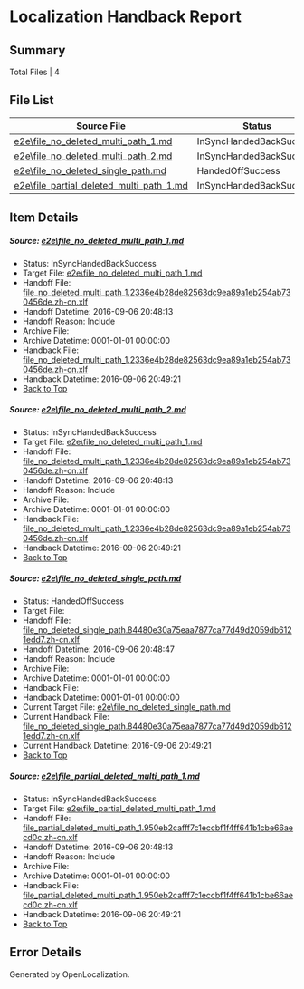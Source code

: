 # <a name='report-top'></a> Localization Handback Report

## Summary
 Total Files | 4

## File List
 Source File | Status | Details 
 ----------- | ------ | ------- 
 [e2e\file_no_deleted_multi_path_1.md](https://github.com/OpenLocalizationTestOrg/ol-test0/blob/fb12704a8ee7b20ee9afd00d2cef5f8e1b235654/e2e/file_no_deleted_multi_path_1.md) | InSyncHandedBackSuccess | [Details](#4302ff1dffb7ef38a80a96745fe18fb90bc7c0e81)
 [e2e\file_no_deleted_multi_path_2.md](https://github.com/OpenLocalizationTestOrg/ol-test0/blob/01b33b09f0cc71c18a32a3830b50acde9def2e65/e2e/file_no_deleted_multi_path_2.md) | InSyncHandedBackSuccess | [Details](#4302ff1dffb7ef38a80a96745fe18fb90bc7c0e82)
 [e2e\file_no_deleted_single_path.md](https://github.com/OpenLocalizationTestOrg/ol-test0/blob/01b33b09f0cc71c18a32a3830b50acde9def2e65/e2e/file_no_deleted_single_path.md) | HandedOffSuccess | [Details](#221efff851277214ef2346cf5e4d3ea74bed0cd83)
 [e2e\file_partial_deleted_multi_path_1.md](https://github.com/OpenLocalizationTestOrg/ol-test0/blob/fb12704a8ee7b20ee9afd00d2cef5f8e1b235654/e2e/file_partial_deleted_multi_path_1.md) | InSyncHandedBackSuccess | [Details](#d9ac26e1b62dfc7d9c9f3f1568ca8fe4c471f1e54)

## Item Details
##### <a name='4302ff1dffb7ef38a80a96745fe18fb90bc7c0e81'></a> Source: [e2e\file_no_deleted_multi_path_1.md](https://github.com/OpenLocalizationTestOrg/ol-test0/blob/fb12704a8ee7b20ee9afd00d2cef5f8e1b235654/e2e/file_no_deleted_multi_path_1.md)
* Status: InSyncHandedBackSuccess
* Target File: [e2e\file_no_deleted_multi_path_1.md](https://github.com/OpenLocalizationTestOrg/ol-test0-zhcn/blob/9391e4e5c190d0f50b10c67a34128b620f6aab5b/e2e/file_no_deleted_multi_path_1.md)
* Handoff File: [file_no_deleted_multi_path_1.2336e4b28de82563dc9ea89a1eb254ab730456de.zh-cn.xlf](https://github.com/OpenLocalizationTestOrg/ol-test0-handoff/blob/7f81fb6cdb2c310ddc54196c40e8d36d84ae0881/ol-handoff/OpenLocalizationTestOrg/ol-test0-zhcn/ci/mt/file_no_deleted_multi_path_1.2336e4b28de82563dc9ea89a1eb254ab730456de.zh-cn.xlf)
* Handoff Datetime: 2016-09-06 20:48:13
* Handoff Reason: Include
* Archive File: 
* Archive Datetime: 0001-01-01 00:00:00
* Handback File: [file_no_deleted_multi_path_1.2336e4b28de82563dc9ea89a1eb254ab730456de.zh-cn.xlf](https://github.com/OpenLocalizationTestOrg/ol-test0-handback/blob/70d540ea715942969dd0f39535f8fffb4e2745ce/ol-handback/OpenLocalizationTestOrg/ol-test0-zhcn/ci/mt/file_no_deleted_multi_path_1.2336e4b28de82563dc9ea89a1eb254ab730456de.zh-cn.xlf)
* Handback Datetime: 2016-09-06 20:49:21
* [Back to Top](#report-top)

##### <a name='4302ff1dffb7ef38a80a96745fe18fb90bc7c0e82'></a> Source: [e2e\file_no_deleted_multi_path_2.md](https://github.com/OpenLocalizationTestOrg/ol-test0/blob/01b33b09f0cc71c18a32a3830b50acde9def2e65/e2e/file_no_deleted_multi_path_2.md)
* Status: InSyncHandedBackSuccess
* Target File: [e2e\file_no_deleted_multi_path_1.md](https://github.com/OpenLocalizationTestOrg/ol-test0-zhcn/blob/9391e4e5c190d0f50b10c67a34128b620f6aab5b/e2e/file_no_deleted_multi_path_1.md)
* Handoff File: [file_no_deleted_multi_path_1.2336e4b28de82563dc9ea89a1eb254ab730456de.zh-cn.xlf](https://github.com/OpenLocalizationTestOrg/ol-test0-handoff/blob/7f81fb6cdb2c310ddc54196c40e8d36d84ae0881/ol-handoff/OpenLocalizationTestOrg/ol-test0-zhcn/ci/mt/file_no_deleted_multi_path_1.2336e4b28de82563dc9ea89a1eb254ab730456de.zh-cn.xlf)
* Handoff Datetime: 2016-09-06 20:48:13
* Handoff Reason: Include
* Archive File: 
* Archive Datetime: 0001-01-01 00:00:00
* Handback File: [file_no_deleted_multi_path_1.2336e4b28de82563dc9ea89a1eb254ab730456de.zh-cn.xlf](https://github.com/OpenLocalizationTestOrg/ol-test0-handback/blob/70d540ea715942969dd0f39535f8fffb4e2745ce/ol-handback/OpenLocalizationTestOrg/ol-test0-zhcn/ci/mt/file_no_deleted_multi_path_1.2336e4b28de82563dc9ea89a1eb254ab730456de.zh-cn.xlf)
* Handback Datetime: 2016-09-06 20:49:21
* [Back to Top](#report-top)

##### <a name='221efff851277214ef2346cf5e4d3ea74bed0cd83'></a> Source: [e2e\file_no_deleted_single_path.md](https://github.com/OpenLocalizationTestOrg/ol-test0/blob/01b33b09f0cc71c18a32a3830b50acde9def2e65/e2e/file_no_deleted_single_path.md)
* Status: HandedOffSuccess
* Target File: 
* Handoff File: [file_no_deleted_single_path.84480e30a75eaa7877ca77d49d2059db6121edd7.zh-cn.xlf](https://github.com/OpenLocalizationTestOrg/ol-test0-handoff/blob/1cbd461e2ac9c8bc19b70607c6306e0a5b381ceb/ol-handoff/OpenLocalizationTestOrg/ol-test0-zhcn/ci/mt/file_no_deleted_single_path.84480e30a75eaa7877ca77d49d2059db6121edd7.zh-cn.xlf)
* Handoff Datetime: 2016-09-06 20:48:47
* Handoff Reason: Include
* Archive File: 
* Archive Datetime: 0001-01-01 00:00:00
* Handback File: 
* Handback Datetime: 0001-01-01 00:00:00
* Current Target File: [e2e\file_no_deleted_single_path.md](https://github.com/OpenLocalizationTestOrg/ol-test0-zhcn/blob/9391e4e5c190d0f50b10c67a34128b620f6aab5b/e2e/file_no_deleted_single_path.md)
* Current Handback File: [file_no_deleted_single_path.84480e30a75eaa7877ca77d49d2059db6121edd7.zh-cn.xlf](https://github.com/OpenLocalizationTestOrg/ol-test0-handback/blob/70d540ea715942969dd0f39535f8fffb4e2745ce/ol-handback/OpenLocalizationTestOrg/ol-test0-zhcn/ci/mt/file_no_deleted_single_path.84480e30a75eaa7877ca77d49d2059db6121edd7.zh-cn.xlf)
* Current Handback Datetime: 2016-09-06 20:49:21
* [Back to Top](#report-top)

##### <a name='d9ac26e1b62dfc7d9c9f3f1568ca8fe4c471f1e54'></a> Source: [e2e\file_partial_deleted_multi_path_1.md](https://github.com/OpenLocalizationTestOrg/ol-test0/blob/fb12704a8ee7b20ee9afd00d2cef5f8e1b235654/e2e/file_partial_deleted_multi_path_1.md)
* Status: InSyncHandedBackSuccess
* Target File: [e2e\file_partial_deleted_multi_path_1.md](https://github.com/OpenLocalizationTestOrg/ol-test0-zhcn/blob/9391e4e5c190d0f50b10c67a34128b620f6aab5b/e2e/file_partial_deleted_multi_path_1.md)
* Handoff File: [file_partial_deleted_multi_path_1.950eb2cafff7c1eccbf1f4ff641b1cbe66aecd0c.zh-cn.xlf](https://github.com/OpenLocalizationTestOrg/ol-test0-handoff/blob/7f81fb6cdb2c310ddc54196c40e8d36d84ae0881/ol-handoff/OpenLocalizationTestOrg/ol-test0-zhcn/ci/mt/file_partial_deleted_multi_path_1.950eb2cafff7c1eccbf1f4ff641b1cbe66aecd0c.zh-cn.xlf)
* Handoff Datetime: 2016-09-06 20:48:13
* Handoff Reason: Include
* Archive File: 
* Archive Datetime: 0001-01-01 00:00:00
* Handback File: [file_partial_deleted_multi_path_1.950eb2cafff7c1eccbf1f4ff641b1cbe66aecd0c.zh-cn.xlf](https://github.com/OpenLocalizationTestOrg/ol-test0-handback/blob/70d540ea715942969dd0f39535f8fffb4e2745ce/ol-handback/OpenLocalizationTestOrg/ol-test0-zhcn/ci/mt/file_partial_deleted_multi_path_1.950eb2cafff7c1eccbf1f4ff641b1cbe66aecd0c.zh-cn.xlf)
* Handback Datetime: 2016-09-06 20:49:21
* [Back to Top](#report-top)


## Error Details

Generated by OpenLocalization.
